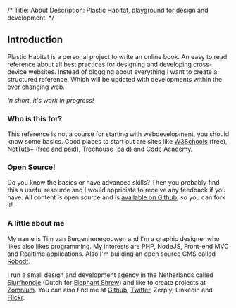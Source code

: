 /*
Title: About
Description: Plastic Habitat, playground for design and development.
*/


## Introduction

Plastic Habitat is a personal project to write an online book. An easy to read reference about all best practices for designing and developing cross-device websites. Instead of blogging about everything I want to create a structured reference. Which will be updated with developments within the ever changing web.

*In short, it's work in progress!*


### Who is this for?

This reference is not a course for starting with webdevelopment, you should know some basics. Good places to start out are sites like [W3Schools](http://w3schools.com/) (free), [NetTuts+](http://net.tutsplus.com/) (free and paid), [Treehouse](http://teamtreehouse.com/) (paid) and [Code Academy](http://www.codecademy.com/).


### Open Source!

Do you know the basics or have advanced skills? Then you probably find this a useful resource and I would appriciate to receive any feedback if you have. All content is open source and is [available on Github](https://github.com/zomnium/plastichabitat), so you can fork it!


### A little about me

My name is Tim van Bergenhenegouwen and I'm a graphic designer who likes also likes programming. My interests are PHP, NodeJS, Front-end MVC and Realtime applications. Also I'm building an open source CMS called [Robodt](http://robodt.io/).

I run a small design and development agency in the Netherlands called [Slurfhondje](http://www.slurfhondje.nl/) (Dutch for [Elephant Shrew](http://en.wikipedia.org/wiki/Elephant_shrew)) and like to create projects at [Zomnium](http://zomnium.com/). You can also find me at [Github](https://github.com/zomnium), [Twitter](http://twitter.com/slurfhondje), Zerply, Linkedin and [Flickr](http://flickr.com/benangerheim).
